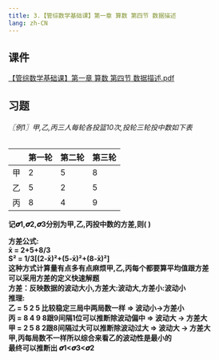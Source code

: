 ```yaml
---
title: 3.【管综数学基础课】第一章 算数 第四节 数据描述
lang: zh-CN
---
```


## 课件
[【管综数学基础课】第一章 算数 第四节 数据描述.pdf](/math%2F1.%E6%95%B0%E5%AD%A6-%E5%9F%BA%E7%A1%80%E7%9F%A5%E8%AF%86%2F3.%E3%80%90%E7%AE%A1%E7%BB%BC%E6%95%B0%E5%AD%A6%E5%9F%BA%E7%A1%80%E8%AF%BE%E3%80%91%E7%AC%AC%E4%B8%80%E7%AB%A0%20%E7%AE%97%E6%95%B0%20%E7%AC%AC%E5%9B%9B%E8%8A%82%20%E6%95%B0%E6%8D%AE%E6%8F%8F%E8%BF%B0%2F%E3%80%90%E7%AE%A1%E7%BB%BC%E6%95%B0%E5%AD%A6%E5%9F%BA%E7%A1%80%E8%AF%BE%E3%80%91%E7%AC%AC%E4%B8%80%E7%AB%A0%20%E7%AE%97%E6%95%B0%20%E7%AC%AC%E5%9B%9B%E8%8A%82%20%E6%95%B0%E6%8D%AE%E6%8F%8F%E8%BF%B0.pdf)

## 习题
<div style="font-weight: bold;">

###### 〖例1〗甲,乙,丙三人每轮各投篮10次,投轮三轮投中数如下表
|    | 第一轮 | 第二轮 | 第三轮 |
|----|-------|-------|-------|
| 甲 |   2   |   5   |   8   |
| 乙 |   5   |   2   |   5   |
| 丙 |   8   |   4   |   9   |

记𝝈1,𝝈2,𝝈3分别为甲,乙,丙投中数的方差,则(  )  

方差公式:  
x̄ = 2+5+8/3  
S² = 1/3[(2-x̄)²+(5-x̄)²+(8-x̄)²]  
这种方式计算量有点多有点麻烦甲,乙,丙每个都要算平均值跟方差  
可以采用方差的定义快速解题  
方差：反映数据的波动大小,方差大:波动大,方差小:波动小  
推理:  
乙 = 5 2 5 比较稳定三局中两局数一样 => 波动小->方差小  
丙 = 8 4 9 8跟9间隔1位可以推断除波动偏中 => 波动大 -> 方差大  
甲 = 2 5 8 2跟8间隔过大可以推断除波动过大 => 波动大 -> 方差大  
甲,丙每局数不一样所以综合来看乙的波动性是最小的  
最终可以推断出  𝝈1<𝝈3<𝝈2  



</div>

